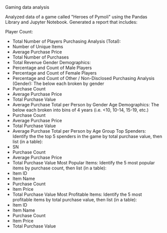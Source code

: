Gaming data analysis

Analyzed data of a game called "Heroes of Pymoli" using the Pandas Library and Jupyter Notebook. Generated a report that includes:

Player Count:
* Total Number of Players
Purchasing Analysis (Total):
* Number of Unique Items
* Average Purchase Price
* Total Number of Purchases
* Total Revenue
Gender Demographics:
* Percentage and Count of Male Players
* Percentage and Count of Female Players
* Percentage and Count of Other / Non-Disclosed
Purchasing Analysis (Gender): The below each broken by gender
* Purchase Count
* Average Purchase Price
* Total Purchase Value
* Average Purchase Total per Person by Gender
Age Demographics: The below each broken into bins of 4 years (i.e. <10, 10-14, 15-19, etc.)
* Purchase Count
* Average Purchase Price
* Total Purchase Value
* Average Purchase Total per Person by Age Group
Top Spenders: Identify the the top 5 spenders in the game by total purchase value, then list (in a table):
* SN
* Purchase Count
* Average Purchase Price
* Total Purchase Value
Most Popular Items: Identify the 5 most popular items by purchase count, then list (in a table):
* Item ID
* Item Name
* Purchase Count
* Item Price
* Total Purchase Value
Most Profitable Items: Identify the 5 most profitable items by total purchase value, then list (in a table):
* Item ID
* Item Name
* Purchase Count
* Item Price
* Total Purchase Value
